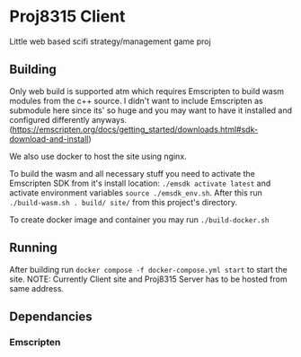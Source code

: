 # Proj8315 Client
Little web based scifi strategy/management game proj

## Building
Only web build is supported atm which requires Emscripten to build wasm modules from the c++ source.
I didn't want to include Emscripten as submodule here since its' so huge and you may want to have it
installed and configured differently anyways.
(https://emscripten.org/docs/getting_started/downloads.html#sdk-download-and-install)

We also use docker to host the site using nginx.

To build the wasm and all necessary stuff you need to activate the Emscripten SDK from it's install location:
`./emsdk activate latest` and activate environment variables `source ./emsdk_env.sh`.
After this run `./build-wasm.sh . build/ site/` from this project's directory.

To create docker image and container you may run `./build-docker.sh`

## Running
After building run `docker compose -f docker-compose.yml start` to start the site.
NOTE: Currently Client site and Proj8315 Server has to be hosted from same address.

## Dependancies

### Emscripten
